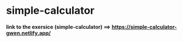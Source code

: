# simple-calculator

#### link to the exersice (simple-calculator) ==> https://simple-calculator-gwen.netlify.app/
